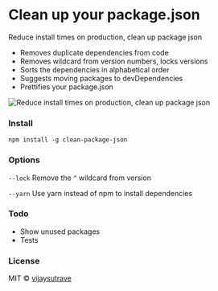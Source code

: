 # Clean up your package.json
Reduce install times on production, clean up package json

- Removes duplicate dependencies from code
- Removes wildcard from version numbers, locks versions
- Sorts the dependencies in alphabetical order
- Suggests moving packages to devDependencies
- Prettifies your package.json

![Reduce install times on production, clean up package json](http://vijaysutrave.com/clean-package-json-full.png)

### Install

`npm install -g clean-package-json`


### Options

`--lock`  Remove the `^` wildcard from version 

`--yarn`  Use yarn instead of npm to install dependencies


### Todo
- Show unused packages
- Tests


### License
MIT © [vijaysutrave](https://github.com/vijaysutrave)
